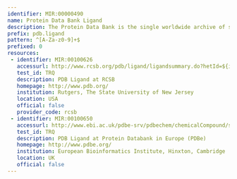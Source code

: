 ```yaml
---
identifier: MIR:00000490
name: Protein Data Bank Ligand
description: The Protein Data Bank is the single worldwide archive of structural data of biological macromolecules. This collection references ligands.
prefix: pdb.ligand
pattern: ^[A-Za-z0-9]+$
prefixed: 0
resources:
 - identifier: MIR:00100626
   accessurl: http://www.rcsb.org/pdb/ligand/ligandsummary.do?hetId=${id}
   test_id: TRQ
   description: PDB Ligand at RCSB
   homepage: http://www.pdb.org/
   institution: Rutgers, The State University of New Jersey
   location: USA
   official: false
   provider_code: rcsb
 - identifier: MIR:00100650
   accessurl: http://www.ebi.ac.uk/pdbe-srv/pdbechem/chemicalCompound/show/${id}
   test_id: TRQ
   description: PDB Ligand at Protein Databank in Europe (PDBe)
   homepage: http://www.pdbe.org/
   institution: European Bioinformatics Institute, Hinxton, Cambridge
   location: UK
   official: false
---
```

